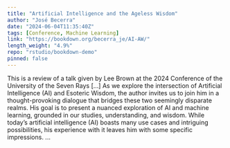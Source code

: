 ```yaml
---
title: "Artificial Intelligence and the Ageless Wisdom"
author: "José Becerra"
date: "2024-06-04T11:35:40Z"
tags: [Conference, Machine Learning]
link: "https://bookdown.org/becerra_je/AI-AW/"
length_weight: "4.9%"
repo: "rstudio/bookdown-demo"
pinned: false
---
```


This is a review of a talk given by Lee Brown at the 2024 Conference of the University of the Seven Rays [...] As we explore the intersection of Artificial Intelligence (AI) and Esoteric Wisdom, the author invites us to join him in a thought-provoking dialogue that bridges these two seemingly disparate realms. His goal is to present a nuanced exploration of AI and machine learning, grounded in our studies, understanding, and wisdom. While today’s artificial intelligence (AI) boasts many use cases and intriguing possibilities, his experience with it leaves him with some specific impressions. ...
